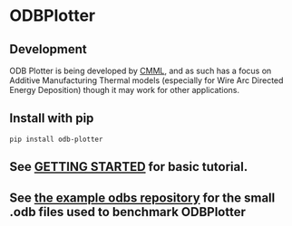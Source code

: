 # ODBPlotter

## Development
ODB Plotter is being developed by [CMML](https://www.cmml.me.msstate.edu), and as such has a focus on Additive Manufacturing Thermal models (especially for Wire Arc Directed Energy Deposition) though it may work for other applications.

## Install with pip
```shell
pip install odb-plotter
```

## See [GETTING STARTED](./GETTING_STARTED.md) for basic tutorial.

## See [the example odbs repository](https://data.mendeley.com/datasets/g9m574ybt8/1) for the small .odb files used to benchmark ODBPlotter
